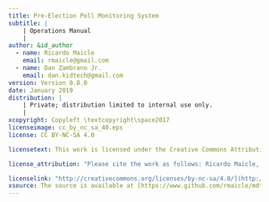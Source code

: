 ```yaml
---
title: Pre-Election Poll Monitoring System
subtitle: |
    | Operations Manual
    |
author: &id_author
  - name: Ricardo Maicle
    email: rmaicle@gmail.com
  - name: Dan Zambrano Jr.
    email: dan.kidtech@gmail.com
version: Version 0.8.0
date: January 2019
distribution: |
    | Private; distribution limited to internal use only.
    |
xcopyright: Copyleft \textcopyright\space2017
licenseimage: cc_by_nc_sa_40.eps
license: CC BY-NC-SA 4.0

licensetext: This work is licensed under the Creative Commons Attribution-NonCommercial-ShareAlike 4.0 International License (CC BY-NC-SA 4.0). You are free to copy, reproduce, distribute, display, and make adaptations of this work for non-commercial purposes provided that you give appropriate credit. To view a copy of this license, visit [http://creativecommons.org/licenses/by-nc-sa/4.0/legalcode](http://creativecommons.org/licenses/by-nc-sa/4.0/legalcode).

license_attribution: "Please cite the work as follows: Ricardo Maicle, Dan Zambrano Jr. 2019. Pre-Election Poll Monitoring System: Operations Manual. License: Creative Commons Attribution-NonCommercial-ShareAlike 4.0 International License CC BY-NC-SA 4.0."

licenselink: "http://creativecommons.org/licenses/by-nc-sa/4.0/](http://creativecommons.org/licenses/by-nc-sa/4.0/"
xsource: The source is available at [https://www.github.com/rmaicle/mdtopdf](https://www.github.com/rmaicle/mdtopdf).
---
```


